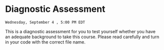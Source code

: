 # Diagnostic Assessment

```{admonition} Due
Wednesday, September 4 , 5:00 PM EDT
```
This is a diagnostic assessment for you to test yourself whether you have 
an adequate background to take this course.
Please read carefully and turn in your code with the correct file name.